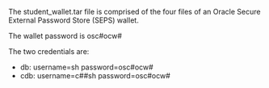 The student_wallet.tar file is comprised of the four files of an Oracle Secure External Password Store (SEPS) wallet.

The wallet password is osc#ocw#

The two credentials are:
 - db: username=sh password=osc#ocw#
 - cdb: username=c##sh password=osc#ocw#
